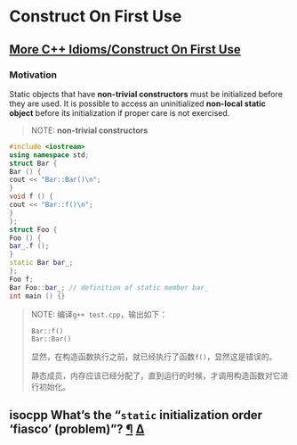 # Construct On First Use

## [More C++ Idioms/Construct On First Use](https://en.wikibooks.org/wiki/More_C%2B%2B_Idioms/Construct_On_First_Use)

### Motivation

Static objects that have **non-trivial constructors** must be initialized before they are used. It is possible to access an uninitialized **non-local static object** before its initialization if proper care is not exercised.

> NOTE: **non-trivial constructors**

```c++
#include <iostream>
using namespace std;
struct Bar {
Bar () {
cout << "Bar::Bar()\n";
}
void f () {
cout << "Bar::f()\n";
}
};
struct Foo {
Foo () {
bar_.f ();
}
static Bar bar_;
};
Foo f;
Bar Foo::bar_; // definition of static member bar_
int main () {}
```

> NOTE: 编译`g++ test.cpp`，输出如下：
>
> ```
> Bar::f()
> Bar::Bar()
> ```
>
> 显然，在构造函数执行之前，就已经执行了函数`f()`，显然这是错误的。
>
> 静态成员，内存应该已经分配了，直到运行的时候，才调用构造函数对它进行初始化。



## isocpp What’s the “`static` initialization order ‘fiasco’ (problem)”? [¶](https://isocpp.org/wiki/faq/ctors#static-init-order) [Δ](https://isocpp.org/wiki/faq/ctors#)